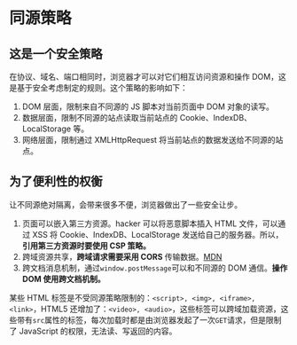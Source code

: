 # 同源策略

## 这是一个安全策略

在协议、域名、端口相同时，浏览器才可以对它们相互访问资源和操作 DOM，这是基于安全考虑制定的规则。这个策略的影响如下：

1. DOM 层面，限制来自不同源的 JS 脚本对当前页面中 DOM 对象的读写。
2. 数据层面，限制不同源的站点读取当前站点的 Cookie、IndexDB、LocalStorage 等。
3. 网络层面，限制通过 XMLHttpRequest 将当前站点的数据发送给不同源的站点。

## 为了便利性的权衡

让不同源绝对隔离，会带来很多不便，浏览器做出了一些安全让步。

1. 页面可以嵌入第三方资源。hacker 可以将恶意脚本插入 HTML 文件，可以通过 XSS 将 Cookie、IndexDB、LocalStorage 发送给自己的服务器。所以，**引用第三方资源时要使用 CSP 策略。**
2. 跨域资源共享，**跨域请求需要采用 CORS** 传输数据。[MDN](https://developer.mozilla.org/zh-CN/docs/Web/HTTP/Access_control_CORS)
3. 跨文档消息机制，通过`window.postMessage`可以和不同源的 DOM 通信。**操作 DOM 使用跨文档机制。**

某些 HTML 标签是不受同源策略限制的：`<script>, <img>, <iframe>, <link>`，HTML5 还增加了：`<video>, <audio>`，这些标签可以跨域加载资源，这些带有`src`属性的标签，每次加载时都是由浏览器发起了一次`GET`请求，但是限制了 JavaScript 的权限，无法读、写返回的内容。
